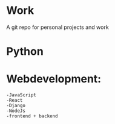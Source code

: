 # Work
A git repo for personal projects and work

# Python 
# Webdevelopment:
    -JavaScript
    -React
    -Django
    -NodeJs
	-frontend + backend


 
